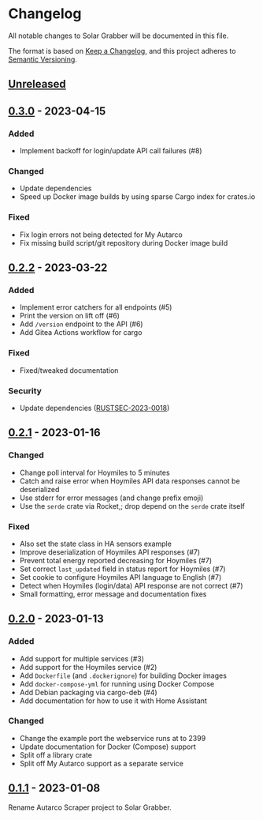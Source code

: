 # Changelog

All notable changes to Solar Grabber will be documented in this file.

The format is based on [Keep a Changelog](https://keepachangelog.com/en/1.0.0/),
and this project adheres to [Semantic Versioning](https://semver.org/spec/v2.0.0.html).

## [Unreleased]

## [0.3.0] - 2023-04-15

### Added

* Implement backoff for login/update API call failures (#8)

### Changed

* Update dependencies
* Speed up Docker image builds by using sparse Cargo index for crates.io

### Fixed

* Fix login errors not being detected for My Autarco
* Fix missing build script/git repository during Docker image build

## [0.2.2] - 2023-03-22

### Added

* Implement error catchers for all endpoints (#5)
* Print the version on lift off (#6)
* Add `/version` endpoint to the API (#6)
* Add Gitea Actions workflow for cargo

### Fixed

* Fixed/tweaked documentation

### Security

* Update dependencies ([RUSTSEC-2023-0018](https://rustsec.org/advisories/RUSTSEC-2023-0018.html))

## [0.2.1] - 2023-01-16

### Changed

* Change poll interval for Hoymiles to 5 minutes
* Catch and raise error when Hoymiles API data responses cannot be deserialized
* Use stderr for error messages (and change prefix emoji)
* Use the `serde` crate via Rocket,; drop depend on the `serde` crate itself

### Fixed

* Also set the state class in HA sensors example
* Improve deserialization of Hoymiles API responses (#7)
* Prevent total energy reported decreasing for Hoymiles (#7)
* Set correct `last_updated` field in status report for Hoymiles (#7)
* Set cookie to configure Hoymiles API language to English (#7)
* Detect when Hoymiles (login/data) API response are not correct (#7)
* Small formatting, error message and documentation fixes

## [0.2.0] - 2023-01-13

### Added

* Add support for multiple services (#3)
* Add support for the Hoymiles service (#2)
* Add `Dockerfile` (and `.dockerignore`) for building Docker images
* Add `docker-compose-yml` for running using Docker Compose
* Add Debian packaging via cargo-deb (#4)
* Add documentation for how to use it with Home Assistant

### Changed

* Change the example port the webservice runs at to 2399
* Update documentation for Docker (Compose) support
* Split off a library crate
* Split off My Autarco support as a separate service

## [0.1.1] - 2023-01-08

Rename Autarco Scraper project to Solar Grabber.

[Unreleased]: https://git.luon.net/paul/solar-grabber/compare/v0.3.0...HEAD
[0.3.0]: https://git.luon.net/paul/solar-grabber/compare/v0.2.2...v0.3.0
[0.2.2]: https://git.luon.net/paul/solar-grabber/compare/v0.2.1...v0.2.2
[0.2.1]: https://git.luon.net/paul/solar-grabber/compare/v0.2.0...v0.2.1
[0.2.0]: https://git.luon.net/paul/solar-grabber/compare/v0.1.1...v0.2.0
[0.1.1]: https://git.luon.net/paul/solar-grabber/src/tag/v0.1.1
